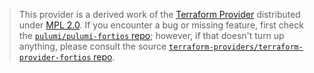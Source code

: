 > This provider is a derived work of the [Terraform Provider](https://github.com/terraform-providers/terraform-provider-fortios)
> distributed under [MPL 2.0](https://www.mozilla.org/en-US/MPL/2.0/). If you encounter a bug or missing feature,
> first check the [`pulumi/pulumi-fortios` repo](https://github.com/pulumi/pulumi-fortios/issues); however, if that doesn't turn up anything,
> please consult the source [`terraform-providers/terraform-provider-fortios` repo](https://github.com/terraform-providers/terraform-provider-fortios/issues).
